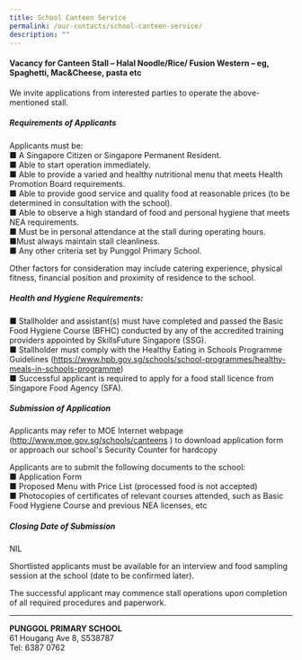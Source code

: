 ```yaml
---
title: School Canteen Service
permalink: /our-contacts/school-canteen-service/
description: ""
---
```

<h4>Vacancy for Canteen Stall – Halal Noodle/Rice/ Fusion Western – eg, Spaghetti, Mac&amp;Cheese, pasta etc</h4>
We invite applications from interested parties to operate the above-mentioned stall.
<h5>Requirements of Applicants</h5>
Applicants must be:<br>
■ A Singapore Citizen or Singapore Permanent Resident.<br>
■ Able to start operation immediately.<br>
■ Able to provide a varied and healthy nutritional menu that meets Health Promotion Board requirements.<br>
■ Able to provide good service and quality food at reasonable prices (to be determined in consultation with the school).<br>
■ Able to observe a high standard of food and personal hygiene that meets NEA requirements.<br>
■ Must be in personal attendance at the stall during operating hours.<br>
■Must always maintain stall cleanliness.<br>
■ Any other criteria set by Punggol Primary School.<br>

Other factors for consideration may include catering experience, physical fitness, financial position and proximity of residence to the school.

<h5>Health and Hygiene Requirements:</h5>
■ Stallholder and assistant(s) must have completed and passed the Basic Food Hygiene Course (BFHC) conducted by any of the accredited training providers appointed by SkillsFuture Singapore (SSG).<br>
■ Stallholder must comply with the Healthy Eating in Schools Programme Guidelines (<a target="_blank" href="https://www.hpb.gov.sg/schools/school-programmes/healthy-meals-in-schools-programme">https://www.hpb.gov.sg/schools/school-programmes/healthy-meals-in-schools-programme</a>)<br>
■ Successful applicant is required to apply for a food stall licence from Singapore Food Agency (SFA).<br>

<h5>Submission of Application</h5>
Applicants may refer to MOE Internet webpage (<a target="_blank" href="http://www.moe.gov.sg/schools/canteens">http://www.moe.gov.sg/schools/canteens</a>
) to download application form or approach our school's Security Counter for hardcopy

Applicants are to submit the following documents to the school:<br>
■ Application Form<br>
■ Proposed Menu with Price List (processed food is not accepted)<br>
■ Photocopies of certificates of relevant courses attended, such as Basic Food Hygiene Course and previous NEA licenses, etc<br>

<h5>Closing Date of Submission</h5>
NIL

Shortlisted applicants must be available for an interview and food sampling session at the school (date to be confirmed later).

The successful applicant may commence stall operations upon completion of all required procedures and paperwork.

* * *

<b>PUNGGOL PRIMARY SCHOOL</b>
<br>61 Hougang Ave 8, S538787
<br>Tel: 6387 0762